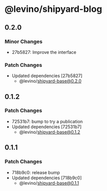 # @levino/shipyard-blog

## 0.2.0

### Minor Changes

- 27b5827: Improve the interface

### Patch Changes

- Updated dependencies [27b5827]
  - @levino/shipyard-base@0.2.0

## 0.1.2

### Patch Changes

- 72531b7: bump to try a publication
- Updated dependencies [72531b7]
  - @levino/shipyard-base@0.1.2

## 0.1.1

### Patch Changes

- 718b9c0: release bump
- Updated dependencies [718b9c0]
  - @levino/shipyard-base@0.1.1
